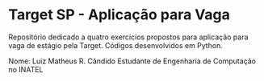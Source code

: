 # Target SP - Aplicação para Vaga

Repositório dedicado a quatro exercícios propostos para aplicação para vaga de estágio pela Target. Códigos desenvolvidos em Python.

Nome: Luiz Matheus R. Cândido
Estudante de Engenharia de Computação no INATEL
